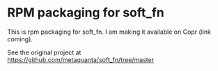 # RPM packaging for soft_fn

This is rpm packaging for soft_fn.
I am making it available on Copr (link coming).

See the original project at https://github.com/metaquanta/soft_fn/tree/master
